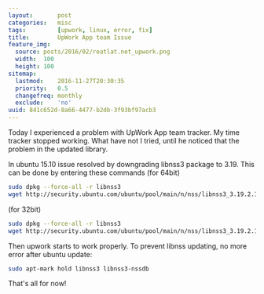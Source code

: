 ```yaml
---
layout:       post
categories:   misc
tags:         [upwork, linux, error, fix]
title:        UpWork App team Issue
feature_img:
  source: posts/2016/02/reatlat.net_upwork.png
  width:  100
  height: 100
sitemap:
  lastmod:    2016-11-27T20:30:35
  priority:   0.5
  changefreq: monthly
  exclude:    'no'
uuid: 841c652d-8a66-4477-b2db-3f93bf97acb3
---
```


Today I experienced a problem with UpWork App team tracker.
My time tracker stopped working.
What have not I tried, until he noticed that the problem in the updated library.

In ubuntu 15.10 issue resolved by downgrading libnss3 package to 3.19. This can be done by entering these commands
(for 64bit)

```sh
sudo dpkg --force-all -r libnss3
wget http://security.ubuntu.com/ubuntu/pool/main/n/nss/libnss3_3.19.2.1-0ubuntu0.15.10.2_amd64.deb sudo dpkg -i libnss3_3.19.2.1-0ubuntu0.15.10.2_amd64.deb
```

(for 32bit)

```sh
sudo dpkg --force-all -r libnss3
wget http://security.ubuntu.com/ubuntu/pool/main/n/nss/libnss3_3.19.2.1-0ubuntu0.15.10.2_i386.deb sudo dpkg -i libnss3_3.19.2.1-0ubuntu0.15.10.2_i386.deb
```

Then upwork starts to work properly.
To prevent libnss updating, no more error after ubuntu update:

```sh
sudo apt-mark hold libnss3 libnss3-nssdb
```

That's all for now!